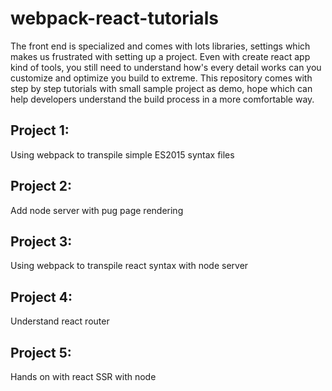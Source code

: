 # webpack-react-tutorials
The front end is specialized and comes with lots libraries, settings which makes us frustrated with setting up a project. 
Even with create react app kind of tools, you still need to understand how's every detail works can you customize and optimize you build to extreme. This repository comes with step by step tutorials with small sample project as demo, hope which can help developers understand the build process in a more comfortable way. 

## Project 1: 
Using webpack to transpile simple ES2015 syntax files

## Project 2: 
Add node server with pug page rendering

## Project 3: 
Using webpack to transpile react syntax with node server


## Project 4: 
Understand react router 

## Project 5: 
Hands on with react SSR with node
